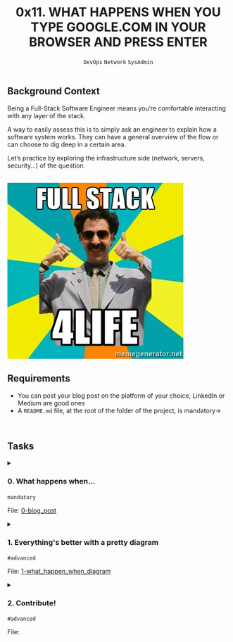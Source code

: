 <h1 align="center"><b>0x11. WHAT HAPPENS WHEN YOU TYPE GOOGLE.COM IN YOUR BROWSER AND PRESS ENTER</b></h1>
<div align="center"><code>DevOps</code> <code>Network</code> <code>SysAdmin</code></div>

<br>

## Background Context
Being a Full-Stack Software Engineer means you’re comfortable interacting with any layer of the stack.

A way to easily assess this is to simply ask an engineer to explain how a software system works. They can have a general overview of the flow or can choose to dig deep in a certain area.

Let’s practice by exploring the infrastructure side (network, servers, security…) of the question.

<br>
<img src="https://github.com/codenvibes/alx-system_engineering-devops/blob/master/0x11-what_happens_when_your_type_google_com_in_your_browser_and_press_enter/images/background_context.jpg">


<br>

## Requirements
- You can post your blog post on the platform of your choice, LinkedIn or Medium are good ones
- A `README.md` file, at the root of the folder of the project, is mandatory->

<!-- ## More Info -->

<br>

## Tasks
<details>
<summary>

### 0. What happens when...
`mandatory`

File: [0-blog_post]()
</summary>


</details>

<details>
<summary>

### 1. Everything's better with a pretty diagram
`#advanced`

File: [1-what_happen_when_diagram]()
</summary>


</details>

<details>
<summary>

### 2. Contribute!
`#advanced`

File: []()
</summary>


</details>


